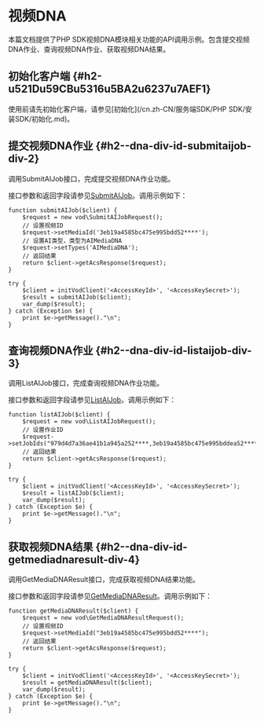 视频DNA 
==========================

本篇文档提供了PHP SDK视频DNA模块相关功能的API调用示例。包含提交视频DNA作业、查询视频DNA作业、获取视频DNA结果。

初始化客户端 {#h2-u521Du59CBu5316u5BA2u6237u7AEF1}
--------------------------------------------

使用前请先初始化客户端，请参见[初始化](/cn.zh-CN/服务端SDK/PHP SDK/安装SDK/初始化.md)。

提交视频DNA作业 {#h2--dna-div-id-submitaijob-div-2}
---------------------------------------------

调用SubmitAIJob接口，完成提交视频DNA作业功能。

接口参数和返回字段请参见[SubmitAIJob](/cn.zh-CN/服务端API/视频AI/视频DNA/提交视频DNA作业.md)。调用示例如下：

    function submitAIJob($client) {
        $request = new vod\SubmitAIJobRequest();
        // 设置视频ID
        $request->setMediaId('3eb19a4585bc475e995bdd52****');
        // 设置AI类型，类型为AIMediaDNA
        $request->setTypes('AIMediaDNA');
        // 返回结果
        return $client->getAcsResponse($request);
    }
    
    try {
        $client = initVodClient('<AccessKeyId>', '<AccessKeySecret>');
        $result = submitAIJob($client);
        var_dump($result);
    } catch (Exception $e) {
        print $e->getMessage()."\n";
    }



查询视频DNA作业 {#h2--dna-div-id-listaijob-div-3}
-------------------------------------------

调用ListAIJob接口，完成查询视频DNA作业功能。

接口参数和返回字段请参见[ListAIJob](/cn.zh-CN/服务端API/视频AI/视频DNA/查询视频DNA作业.md)。调用示例如下：

    function listAIJob($client) {
        $request = new vod\ListAIJobRequest();
        // 设置作业ID
        $request->setJobIds("979d4d7a36ae41b1a945a252****,3eb19a4585bc475e995bddea52****");
        // 返回结果
        return $client->getAcsResponse($request);
    }
    
    try {
        $client = initVodClient('<AccessKeyId>', '<AccessKeySecret>');
        $result = listAIJob($client);
        var_dump($result);
    } catch (Exception $e) {
        print $e->getMessage()."\n";
    }



获取视频DNA结果 {#h2--dna-div-id-getmediadnaresult-div-4}
---------------------------------------------------

调用GetMediaDNAResult接口，完成获取视频DNA结果功能。

接口参数和返回字段请参见[GetMediaDNAResult](/cn.zh-CN/服务端API/视频AI/视频DNA/获取视频DNA结果.md)。调用示例如下：

    function getMediaDNAResult($client) {
        $request = new vod\GetMediaDNAResultRequest();
        // 设置视频ID
        $request->setMediaId("3eb19a4585bc475e995bdd52****");
        // 返回结果
        return $client->getAcsResponse($request);
    }
    
    try {
        $client = initVodClient('<AccessKeyId>', '<AccessKeySecret>');
        $result = getMediaDNAResult($client);
        var_dump($result);
    } catch (Exception $e) {
        print $e->getMessage()."\n";
    }


